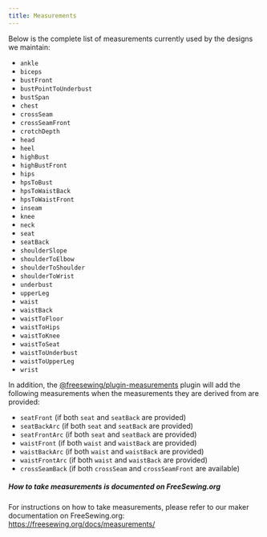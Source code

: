 ```yaml
---
title: Measurements
---
```


Below is the complete list of measurements currently used by
the designs we maintain:

-   `ankle`
-   `biceps`
-   `bustFront`
-   `bustPointToUnderbust`
-   `bustSpan`
-   `chest`
-   `crossSeam`
-   `crossSeamFront`
-   `crotchDepth`
-   `head`
-   `heel`
-   `highBust`
-   `highBustFront`
-   `hips`
-   `hpsToBust`
-   `hpsToWaistBack`
-   `hpsToWaistFront`
-   `inseam`
-   `knee`
-   `neck`
-   `seat`
-   `seatBack`
-   `shoulderSlope`
-   `shoulderToElbow`
-   `shoulderToShoulder`
-   `shoulderToWrist`
-   `underbust`
-   `upperLeg`
-   `waist`
-   `waistBack`
-   `waistToFloor`
-   `waistToHips`
-   `waistToKnee`
-   `waistToSeat`
-   `waistToUnderbust`
-   `waistToUpperLeg`
-   `wrist`

In addition, the [@freesewing/plugin-measurements](/reference/plugins/measurements) plugin
will add the following measurements when the measurements they are derived
from are provided:

-   `seatFront` (if both `seat` and `seatBack` are provided)
-   `seatBackArc` (if both `seat` and `seatBack` are provided)
-   `seatFrontArc` (if both `seat` and `seatBack` are provided)
-   `waistFront` (if both `waist` and `waistBack` are provided)
-   `waistBackArc` (if both `waist` and `waistBack` are provided)
-   `waistFrontArc` (if both `waist` and `waistBack` are provided)
-   `crossSeamBack` (if both `crossSeam` and `crossSeamFront` are available)

<Tip>

##### How to take measurements is documented on FreeSewing.org

For instructions on how to take measurements, please refer to our
maker documentation on FreeSewing.org: https://freesewing.org/docs/measurements/

</Tip>
